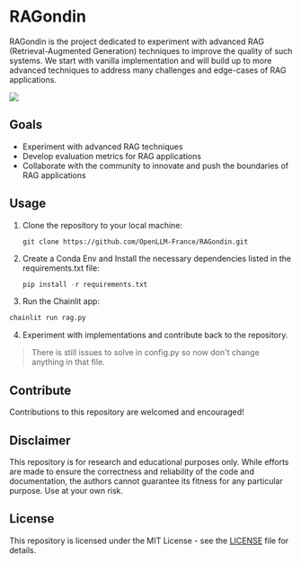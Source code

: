# RAGondin 

RAGondin is the project dedicated to experiment with advanced RAG (Retrieval-Augmented Generation) techniques to improve the quality of such systems. We start with vanilla implementation and will build up to more advanced techniques to address many challenges and edge-cases of RAG applications.  

![](RAG_architecture.png)

## Goals

- Experiment with advanced RAG techniques
- Develop evaluation metrics for RAG applications
- Collaborate with the community to innovate and push the boundaries of RAG applications

## Usage

1. Clone the repository to your local machine:

   ```
   git clone https://github.com/OpenLLM-France/RAGondin.git
   ```

2. Create a Conda Env and Install the necessary dependencies listed in the requirements.txt file:

   ```python
   pip install -r requirements.txt
   ```

3. Run the Chainlit app:
```python
chainlit run rag.py
```

4. Experiment with implementations and contribute back to the repository.

> There is still issues to solve in config.py so now don't change anything in that file.

## Contribute

Contributions to this repository are welcomed and encouraged!

## Disclaimer

This repository is for research and educational purposes only. While efforts are made to ensure the correctness and reliability of the code and documentation, the authors cannot guarantee its fitness for any particular purpose. Use at your own risk.

## License

This repository is licensed under the MIT License  - see the [LICENSE]() file for details.
